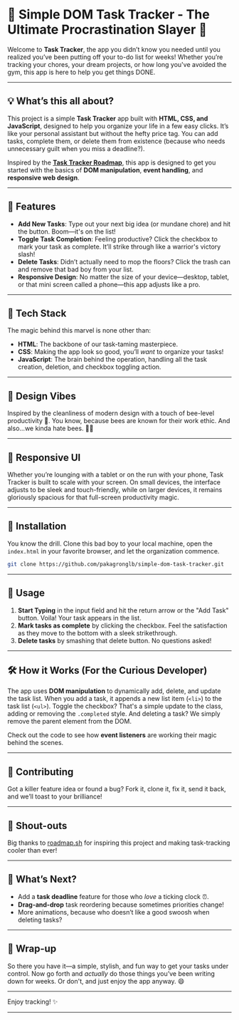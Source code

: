 # 📝 Simple DOM Task Tracker - The Ultimate Procrastination Slayer 🐝

Welcome to **Task Tracker**, the app you didn’t know you needed until you realized you’ve been putting off your to-do list for weeks! Whether you’re tracking your chores, your dream projects, or how long you've avoided the gym, this app is here to help you get things DONE.

---

## 💡 What’s this all about?

This project is a simple **Task Tracker** app built with **HTML, CSS, and JavaScript**, designed to help you organize your life in a few easy clicks. It’s like your personal assistant but without the hefty price tag. You can add tasks, complete them, or delete them from existence (because who needs unnecessary guilt when you miss a deadline?).

Inspired by the **[Task Tracker Roadmap](https://roadmap.sh/projects/task-tracker-js)**, this app is designed to get you started with the basics of **DOM manipulation**, **event handling**, and **responsive web design**. 

---

## 🌟 Features
- **Add New Tasks**: Type out your next big idea (or mundane chore) and hit the button. Boom—it's on the list!
- **Toggle Task Completion**: Feeling productive? Click the checkbox to mark your task as complete. It’ll strike through like a warrior's victory slash!
- **Delete Tasks**: Didn’t actually need to mop the floors? Click the trash can and remove that bad boy from your list.
- **Responsive Design**: No matter the size of your device—desktop, tablet, or that mini screen called a phone—this app adjusts like a pro.

---

## 🚀 Tech Stack

The magic behind this marvel is none other than:
- **HTML**: The backbone of our task-taming masterpiece.
- **CSS**: Making the app look so good, you’ll *want* to organize your tasks!
- **JavaScript**: The brain behind the operation, handling all the task creation, deletion, and checkbox toggling action.

---

## 🎨 Design Vibes
Inspired by the cleanliness of modern design with a touch of bee-level productivity 🐝. You know, because bees are known for their work ethic. And also...we kinda hate bees. 🐝💥

---

## 📲 Responsive UI
Whether you’re lounging with a tablet or on the run with your phone, Task Tracker is built to scale with your screen. On small devices, the interface adjusts to be sleek and touch-friendly, while on larger devices, it remains gloriously spacious for that full-screen productivity magic.

---

## 🔧 Installation

You know the drill. Clone this bad boy to your local machine, open the `index.html` in your favorite browser, and let the organization commence.

```bash
git clone https://github.com/pakagronglb/simple-dom-task-tracker.git
```

---

## 📜 Usage

1. **Start Typing** in the input field and hit the return arrow or the "Add Task" button. Voila! Your task appears in the list.
2. **Mark tasks as complete** by clicking the checkbox. Feel the satisfaction as they move to the bottom with a sleek strikethrough.
3. **Delete tasks** by smashing that delete button. No questions asked!

---

## 🛠️ How it Works (For the Curious Developer)
The app uses **DOM manipulation** to dynamically add, delete, and update the task list. When you add a task, it appends a new list item (`<li>`) to the task list (`<ul>`). Toggle the checkbox? That's a simple update to the class, adding or removing the `.completed` style. And deleting a task? We simply remove the parent element from the DOM.

Check out the code to see how **event listeners** are working their magic behind the scenes.

---

## 🤝 Contributing

Got a killer feature idea or found a bug? Fork it, clone it, fix it, send it back, and we’ll toast to your brilliance!

---

## 💬 Shout-outs
Big thanks to [roadmap.sh](https://roadmap.sh/projects/task-tracker-js) for inspiring this project and making task-tracking cooler than ever!

---

## 📅 What’s Next?
- Add a **task deadline** feature for those who *love* a ticking clock ⏰.
- **Drag-and-drop** task reordering because sometimes priorities change!
- More animations, because who doesn’t like a good swoosh when deleting tasks?

---

## 🎉 Wrap-up
So there you have it—a simple, stylish, and fun way to get your tasks under control. Now go forth and *actually* do those things you’ve been writing down for weeks. Or don't, and just enjoy the app anyway. 😄

---

Enjoy tracking! ✨

---